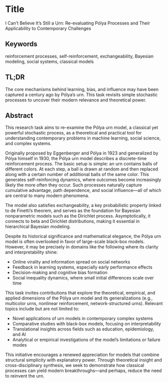 # Title
I Can’t Believe It’s Still a Urn: Re-evaluating Pólya Processes and Their Applicability to Contemporary Challenges

## Keywords
reinforcement processes, self-reinforcement, exchangeability, Bayesian modeling, social systems, classical models

## TL;DR
The core mechanisms behind learning, bias, and influence may have been captured a century ago by Pólya’s urn. This task revisits simple stochastic processes to uncover their modern relevance and theoretical power.

## Abstract
This research task aims to re-examine the Pólya urn model, a classical yet powerful stochastic process, as a theoretical and practical tool for understanding contemporary problems in machine learning, social science, and complex systems.

Originally proposed by Eggenberger and Pólya in 1923 and generalized by Pólya himself in 1930, the Pólya urn model describes a discrete-time reinforcement process. The basic setup is simple: an urn contains balls of different colors. At each step, a ball is drawn at random and then replaced along with a certain number of additional balls of the same color. This generates self-reinforcing dynamics, where outcomes become increasingly likely the more often they occur. Such processes naturally capture cumulative advantage, path dependence, and social influence—all of which are central to many modern phenomena.

The model also satisfies exchangeability, a key probabilistic property linked to de Finetti’s theorem, and serves as the foundation for Bayesian nonparametric models such as the Dirichlet process. Asymptotically, it connects to beta and Dirichlet distributions, making it essential in hierarchical Bayesian modeling.

Despite its historical significance and mathematical elegance, the Pólya urn model is often overlooked in favor of large-scale black-box models. However, it may be precisely in domains like the following where its clarity and interpretability shine:

- Online virality and information spread on social networks
- Feedback in learning systems, especially early performance effects
- Decision-making and cognitive bias formation
- Social inequality dynamics, where small initial differences scale over time

This task invites contributions that explore the theoretical, empirical, and applied dimensions of the Pólya urn model and its generalizations (e.g., multicolor urns, nonlinear reinforcement, network-structured urns). Relevant topics include but are not limited to:

- Novel applications of urn models in contemporary complex systems
- Comparative studies with black-box models, focusing on interpretability
- Translational insights across fields such as education, epidemiology, and AI
- Analytical or empirical investigations of the model’s limitations or failure modes

This initiative encourages a renewed appreciation for models that combine structural simplicity with explanatory power. Through theoretical insight and cross-disciplinary synthesis, we seek to demonstrate how classical processes can yield modern breakthroughs—and perhaps, reduce the need to reinvent the urn.

